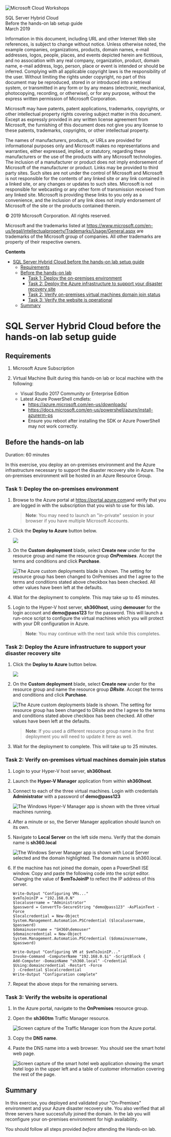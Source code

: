![](https://github.com/Microsoft/MCW-Template-Cloud-Workshop/raw/master/Media/ms-cloud-workshop.png "Microsoft Cloud Workshops")

<div class="MCWHeader1">
SQL Server Hybrid Cloud
</div>

<div class="MCWHeader2">
Before the hands-on lab setup guide
</div>

<div class="MCWHeader3">
March 2019
</div>


Information in this document, including URL and other Internet Web site references, is subject to change without notice. Unless otherwise noted, the example companies, organizations, products, domain names, e-mail addresses, logos, people, places, and events depicted herein are fictitious, and no association with any real company, organization, product, domain name, e-mail address, logo, person, place or event is intended or should be inferred. Complying with all applicable copyright laws is the responsibility of the user. Without limiting the rights under copyright, no part of this document may be reproduced, stored in or introduced into a retrieval system, or transmitted in any form or by any means (electronic, mechanical, photocopying, recording, or otherwise), or for any purpose, without the express written permission of Microsoft Corporation.

Microsoft may have patents, patent applications, trademarks, copyrights, or other intellectual property rights covering subject matter in this document. Except as expressly provided in any written license agreement from Microsoft, the furnishing of this document does not give you any license to these patents, trademarks, copyrights, or other intellectual property.

The names of manufacturers, products, or URLs are provided for informational purposes only and Microsoft makes no representations and warranties, either expressed, implied, or statutory, regarding these manufacturers or the use of the products with any Microsoft technologies. The inclusion of a manufacturer or product does not imply endorsement of Microsoft of the manufacturer or product. Links may be provided to third party sites. Such sites are not under the control of Microsoft and Microsoft is not responsible for the contents of any linked site or any link contained in a linked site, or any changes or updates to such sites. Microsoft is not responsible for webcasting or any other form of transmission received from any linked site. Microsoft is providing these links to you only as a convenience, and the inclusion of any link does not imply endorsement of Microsoft of the site or the products contained therein.

© 2019 Microsoft Corporation. All rights reserved.

Microsoft and the trademarks listed at <https://www.microsoft.com/en-us/legal/intellectualproperty/Trademarks/Usage/General.aspx> are trademarks of the Microsoft group of companies. All other trademarks are property of their respective owners.

**Contents**

- [SQL Server Hybrid Cloud before the hands-on lab setup guide](#sql-server-hybrid-cloud-before-the-hands-on-lab-setup-guide)
  - [Requirements](#requirements)
  - [Before the hands-on lab](#before-the-hands-on-lab)
    - [Task 1: Deploy the on-premises environment](#task-1-deploy-the-on-premises-environment)
    - [Task 2: Deploy the Azure infrastructure to support your disaster recovery site](#task-2-deploy-the-azure-infrastructure-to-support-your-disaster-recovery-site)
    - [Task 2: Verify on-premises virtual machines domain join status](#task-2-verify-on-premises-virtual-machines-domain-join-status)
    - [Task 3: Verify the website is operational](#task-3-verify-the-website-is-operational)
  - [Summary](#summary)

# SQL Server Hybrid Cloud before the hands-on lab setup guide 

## Requirements

1.  Microsoft Azure Subscription

2.  Virtual Machine Built during this hands-on lab or local machine with the following:

    - Visual Studio 2017 Community or Enterprise Edition
    - Latest Azure PowerShell cmdlets:
        - <https://azure.microsoft.com/en-us/downloads/>
        - <https://docs.microsoft.com/en-us/powershell/azure/install-azurerm-ps>
        - Ensure you reboot after installing the SDK or Azure PowerShell may not work correctly.

## Before the hands-on lab

Duration: 60 minutes

In this exercise, you deploy an on-premises environment and the Azure infrastructure necessary to support the disaster recovery site in Azure. The on-premises environment will be hosted in an Azure Resource Group. 

### Task 1: Deploy the on-premises environment 

1.  Browse to the Azure portal at <https://portal.azure.com>and verify that you are logged in with the subscription that you wish to use for this lab.

    >**Note**: You may need to launch an \"in-private\" session in your browser if you have multiple Microsoft Accounts.

2.  Click the **Deploy to Azure** button below. 

    <a href="https://portal.azure.com/#create/Microsoft.Template/uri/https%3A%2F%2Fraw.githubusercontent.com%2Fciphertxt%2Fcw-smart-hotel-360-iaas%2Fmaster%2Ftemplate%2FSmartHotelOnPrem.json" rel="nofollow">
    <img src="https://camo.githubusercontent.com/9285dd3998997a0835869065bb15e5d500475034/687474703a2f2f617a7572656465706c6f792e6e65742f6465706c6f79627574746f6e2e706e67" data-canonical-src="http://azuredeploy.net/deploybutton.png" style="max-width:100%;"></a>

3.  On the **Custom deployment** blade, select **Create new** under for the resource group and name the resource group ***OnPremises***. Accept the terms and conditions and click **Purchase**.
   
    ![The Azure custom deployments blade is shown. The setting for resource group has been changed to OnPremises and the I agree to the terms and conditions stated above checkbox has been checked. All other values have been left at the defaults.](images/before-the-hands-on-lab/2019-03-16-10-41-15.png "Custom deployment blade")

4. Wait for the deployment to complete. This may take up to 45 minutes.

5. Login to the Hyper-V host server, **sh360host**, using **demouser** for the login account and **demo@pass123** for the password. This will launch a run-once script to configure the virtual machines which you will protect with your DR configuration in Azure. 

    > **Note**: You may continue with the next task while this completes.

### Task 2: Deploy the Azure infrastructure to support your disaster recovery site

1.  Click the **Deploy to Azure** button below.

    <a href="https://portal.azure.com/#create/Microsoft.Template/uri/https%3A%2F%2Fraw.githubusercontent.com%2Fciphertxt%2Fcw-smart-hotel-360-iaas%2Fmaster%2Ftemplate%2FSmartHotelCloud.json" rel="nofollow">
    <img src="https://camo.githubusercontent.com/9285dd3998997a0835869065bb15e5d500475034/687474703a2f2f617a7572656465706c6f792e6e65742f6465706c6f79627574746f6e2e706e67" data-canonical-src="http://azuredeploy.net/deploybutton.png" style="max-width:100%;"></a>

2.  On the **Custom deployment** blade, select **Create new** under for the resource group and name the resource group ***DRsite***. Accept the terms and conditions and click **Purchase**.

    ![The Azure custom deployments blade is shown. The setting for resource group has been changed to DRsite and the I agree to the terms and conditions stated above checkbox has been checked. All other values have been left at the defaults.](images/before-the-hands-on-lab/2019-03-16-11-31-31.png "Custom deployment blade")

    > **Note**: If you used a different resource group name in the first deployment you will need to update it here as well.

3.  Wait for the deployment to complete. This will take up to 25 minutes.

### Task 2: Verify on-premises virtual machines domain join status 

1.  Login to your Hyper-V host server, **sh360host**.

2.  Launch the **Hyper-V Manager** application from within **sh360host**.

3.  Connect to each of the three virtual machines. Login with credentials **Administrator** with a password of **demo@pass123**

    ![The Windows Hyper-V Manager app is shown with the three virtual machines running.](images/before-the-hands-on-lab/2019-03-16-12-16-38.png "Hyper-v Manager")

4.  After a minute or so, the Server Manager application should launch on its own. 

5.  Navigate to **Local Server** on the left side menu. Verify that the domain name is **sh360.local**

    ![The Windows Server Manager app is shown with Local Server selected and the domain highlighted. The domain name is sh360.local.](images/before-the-hands-on-lab/2019-03-16-11-57-38.png "Server Manager")

6.  If the machine has not joined the domain, open a PowerShell ISE window. Copy and paste the following code into the script editor. Changing the value of **$vmToJoinIP** to reflect the IP address of this server.

    ```
    Write-Output "Configuring VMs..."
    $vmToJoinIP = "192.168.0.N"
    $localusername = "Administrator"
    $password = ConvertTo-SecureString "demo@pass123" -AsPlainText -Force
    $localcredential = New-Object System.Management.Automation.PSCredential ($localusername, $password)
    $domainusername = "SH360\demouser"
    $domaincredential = New-Object System.Management.Automation.PSCredential ($domainusername, $password)

    Write-Output "Configuring VM at $vmToJoinIP..."
    Invoke-Command -ComputerName "192.168.0.$i" -ScriptBlock { 
    Add-Computer -DomainName "sh360.local" -Credential $Using:domaincredential -Restart -Force 
    } -Credential $localcredential
    Write-Output "Configuration complete"
    ```

7.  Repeat the above steps for the remaining servers.

### Task 3: Verify the website is operational 

1.  In the Azure portal, navigate to the **OnPremises** resource group. 

2.  Open the **sh360tm** Traffic Manager resource.

    ![Screen capture of the Traffic Manager icon from the Azure portal.](images/before-the-hands-on-lab/2019-03-16-13-10-40.png "Traffic Manager")

3.  Copy the **DNS name**.

4.  Paste the DNS name into a web browser. You should see the smart hotel web page.

    ![Screen capture of the smart hotel web application showing the smart hotel logo in the upper left and a table of customer information covering the rest of the page.](images/before-the-hands-on-lab/2019-03-16-13-09-17.png "Smart Hotel")


## Summary

In this exercise, you deployed and validated your "On-Premises" environment and your Azure disaster recovery site. You also verified that all three servers have successfully joined the domain. In the lab you will reconfigure your on-premises environment for high availability.

You should follow all steps provided *before* attending the Hands-on lab.
